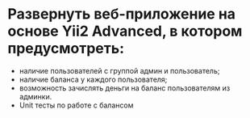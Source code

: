 # Развернуть веб-приложение на основе Yii2 Advanced, в котором предусмотреть:
- наличие пользователей с группой админ и пользователь;
- наличие баланса у каждого пользователя;
- возможность зачислять деньги на баланс пользователям из админки.
- Unit тесты по работе с балансом

